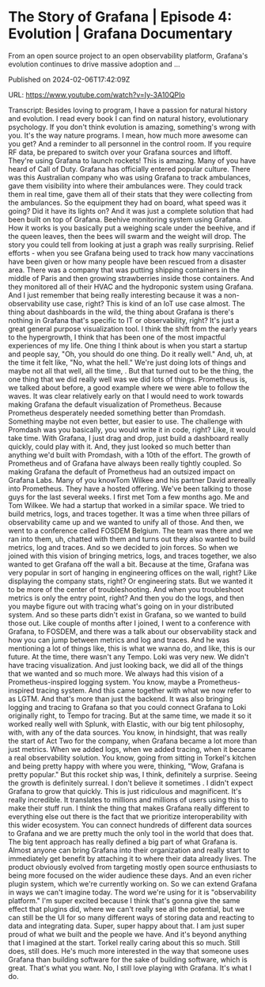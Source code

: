 # The Story of Grafana | Episode 4: Evolution | Grafana Documentary

From an open source project to an open observability platform, Grafana's evolution continues to drive massive adoption and ...

Published on 2024-02-06T17:42:09Z

URL: https://www.youtube.com/watch?v=Iy-3A10QPIo

Transcript: Besides loving to program, I have a passion for natural
history and evolution. I read every book I can find on natural
history, evolutionary psychology. If you don't think evolution is
amazing, something's wrong with you. It's the way nature programs. I mean, how much more awesome can you get? And a reminder to all personnel in the
control room. If you require RF data, be prepared to switch over
your Grafana sources and liftoff. They're using Grafana to launch rockets! This is amazing. Many of you have heard of Call of Duty. Grafana has officially
entered popular culture. There was this Australian company who
was using Grafana to track ambulances, gave them visibility into
where their ambulances were. They could track them in real time, gave them all of their stats that they
were collecting from the ambulances. So the equipment they had on
board, what speed was it going? Did it have its lights on? And it was just a complete solution
that had been built on top of Grafana. Beehive monitoring system using Grafana. How it works is you basically put
a weighing scale under the beehive, and if the queen leaves, then the bees will swarm
and the weight will drop. The story you could tell from
looking at just a graph  was really surprising. Relief efforts - when you see Grafana
being used to track how many vaccinations have been given or how many people
have been rescued from a disaster area. There was a company that was putting
shipping containers in the middle of Paris and then growing strawberries
inside those containers. And they monitored all of their HVAC
and the hydroponic system using Grafana. And I just remember that being
really interesting because it was a non-observability use case, right?
This is kind of an IoT use case almost. The thing about dashboards in the wild, the thing about Grafana is there's nothing
in Grafana that's specific to IT or observability, right? It's just a great
general purpose visualization tool. I think the shift from the
early years to the hypergrowth, I think that has been one of the most
impactful experiences of my life. One thing I think about is when you
start a startup and people say, "Oh, you should do one thing. Do it really
well." And, uh, at the time it felt like, "No, what the hell." We're just doing lots
of things and maybe not all that well, all the time, . But that
turned out to be the thing, the one thing that we did really well
was we did lots of things. Prometheus is, we talked about before,
a good example where we were able to follow the waves. It was clear relatively early on that
I would need to work towards making Grafana the default
visualization of Prometheus. Because Prometheus desperately needed
something better than Promdash. Something maybe not even
better, but easier to use. The challenge with Promdash was you
basically, you would write it in code, right? Like, it would take time.
With Grafana, I just drag and drop, just build a dashboard really
quickly, could play with it. And, they just looked so much better than
anything we'd built with Promdash, with a 10th of the effort. The growth of Prometheus and of Grafana
have always been really tightly coupled. So making Grafana the
default of Prometheus had an outsized impact on Grafana Labs. Many of you knowTom Wilkee and
his partner David arereally into Prometheus. They
have a hosted offering. We've been talking to those
guys for the last several weeks. I first met Tom a few months ago. Me and Tom Wilkee. We had a startup
that worked in a similar space. We tried to build metrics,
logs, and traces together. It was a time when three pillars of
observability came up and we wanted to unify all of those. And then, we went
to a conference called FOSDEM Belgium. The team was there and
we ran into them, uh, chatted with them and turns out
they also wanted to build metrics, log and traces. And so we
decided to join forces. So when we joined with this
vision of bringing metrics, logs, and traces together, we also wanted
to get Grafana off the wall a bit. Because at the time, Grafana was very popular in
sort of hanging in engineering
offices on the wall, right? Like displaying the company
stats, right? Or engineering stats. But we wanted it to be more of
the center of troubleshooting. And when you troubleshoot metrics
is only the entry point, right? And then you do the logs, and then you maybe figure out with tracing
what's going on in your distributed system. And so these parts
didn't exist in Grafana, so we wanted to build those out. Like couple of months after I joined,
I went to a conference with Grafana, to FOSDEM, and there was a talk about our
observability stack and how you can jump between metrics and log and traces. And he was mentioning a lot of things
like, this is what we wanna do, and like, this is our future. At the
time, there wasn't any Tempo. Loki was very new. We didn't
have tracing visualization. And just looking back, we did all of the things that
we wanted and so much more. We always had this vision
of a Prometheus-inspired
logging system. You know, maybe a Prometheus-inspired
tracing system. And this came together with
what we now refer to as LGTM. And that's more than just the backend. It was also bringing logging and tracing
to Grafana so that you could connect Grafana to Loki originally right, to
Tempo for tracing. But at the same time, we made it so it worked really
well with Splunk, with Elastic, with our big tent philosophy, with,
with any of the data sources. You know, in hindsight, that was really the
start of Act Two for the company, when Grafana became a lot more than
just metrics. When we added logs, when we added tracing, when it
became a real observability solution. You know, going from sitting
in Torkel's kitchen and being pretty happy with where
you were, thinking, "Wow, Grafana is pretty popular." But
this rocket ship was, I think, definitely a surprise. Seeing the growth is definitely surreal.
I don't believe it sometimes . I didn't expect Grafana
to grow that quickly. This is just ridiculous and magnificent. It's really incredible. It translates
to millions and millions of users using this to make their stuff run. I think the thing that makes Grafana
really different to everything else out there is the fact that we prioritize
interoperability with this wider ecosystem. You can connect hundreds of different
data sources to Grafana and we are pretty much the only tool in
the world that does that. The big tent approach has really
defined a big part of what Grafana is. Almost anyone can bring Grafana into
their organization and really start to immediately get benefit by attaching
it to where their data already lives. The product obviously evolved
from targeting mostly open source enthusiasts to being more focused
on the wider audience these days. And an even richer plugin system,
which we're currently working on. So we can extend Grafana in
ways we can't imagine today. The word we're using
for it is "observability
platform." I'm super excited because I think that's gonna give
the same effect that plugins did, where we can't really
see all the potential, but we can still be the UI for so many
different ways of storing data and reacting to data and integrating
data. Super, super happy about that. I am just super proud of what
we built and the people we have. And it's beyond anything
that I imagined at the start. Torkel really caring about this
so much. Still does, still does. He's much more interested in the way
that someone uses Grafana than building software for the sake of building
software, which is great. That's what you want. No, I still love playing
with Grafana. It's what I do.

